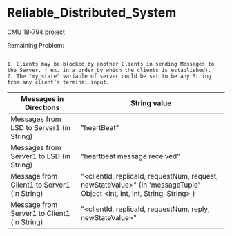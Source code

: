 # Reliable_Distributed_System
CMU 18-794 project


Remaining Problem:

  <td><code class="highlighter-rouge">
1. Clients may be blocked by another Clients in sending Messages to the Server. ( ex. in a order by which the clients is established).
2. The "my_state" variable of server could be set to be any String from any client's terminal input.
</code></td>


| Messages in Directions  | String value |
| ------------- | ------------- |
| Messages from LSD to Server1 (in String)  | "heartBeat"  |
| Messages from Server1 to LSD (in String)  | "heartbeat message received"  |
| Message from Client1 to Server1 (in String)  | "<clientId, replicaId, requestNum, request, newStateValue>" (In 'messageTuple' Object <int, int, int, String, String> )  |
| Message from Server1 to Client1 (in String)  | "<clientId, replicaId, requestNum, reply, newStateValue>"  |
